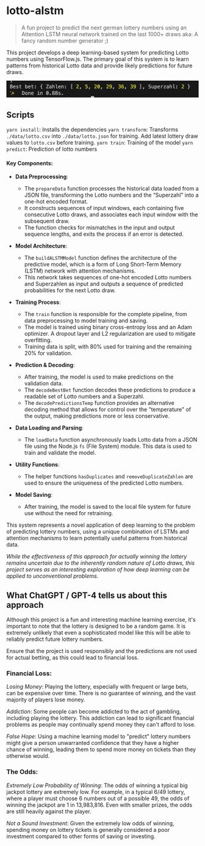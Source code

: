 # lotto-alstm

> A fun project to predict the next german lottery numbers using an Attention LSTM neural network trained on the last 1000+ draws aka: A fancy random number generator ;)

This project develops a deep learning-based system for predicting Lotto numbers using TensorFlow.js. The primary goal of this system is to learn patterns from historical Lotto data and provide likely predictions for future draws.

<img src="./result.png" />

## Scripts

`yarn install`: Installs the dependencies
`yarn transform`: Transforms `./data/lotto.csv` into `./data/lotto.json` for training. Add latest lottery draw values to `lotto.csv` before training.
`yarn train`: Training of the model
`yarn predict`: Prediction of lotto numbers


#### Key Components:

- **Data Preprocessing**: 
  - The `prepareData` function processes the historical data loaded from a JSON file, transforming the Lotto numbers and the “Superzahl” into a one-hot encoded format. 
  - It constructs sequences of input windows, each containing five consecutive Lotto draws, and associates each input window with the subsequent draw. 
  - The function checks for mismatches in the input and output sequence lengths, and exits the process if an error is detected.

- **Model Architecture**: 
  - The `buildALSTMModel` function defines the architecture of the predictive model, which is a form of Long Short-Term Memory (LSTM) network with attention mechanisms. 
  - This network takes sequences of one-hot encoded Lotto numbers and Superzahlen as input and outputs a sequence of predicted probabilities for the next Lotto draw.

- **Training Process**: 
  - The `train` function is responsible for the complete pipeline, from data preprocessing to model training and saving.
  - The model is trained using binary cross-entropy loss and an Adam optimizer. A dropout layer and L2 regularization are used to mitigate overfitting.
  - Training data is split, with 80% used for training and the remaining 20% for validation.

- **Prediction & Decoding**: 
  - After training, the model is used to make predictions on the validation data.
  - The `decodeBestBet` function decodes these predictions to produce a readable set of Lotto numbers and a Superzahl. 
  - The `decodePredictionsTemp` function provides an alternative decoding method that allows for control over the "temperature" of the output, making predictions more or less conservative.

- **Data Loading and Parsing**: 
  - The `loadData` function asynchronously loads Lotto data from a JSON file using the Node.js `fs` (File System) module. This data is used to train and validate the model.

- **Utility Functions**: 
  - The helper functions `hasDuplicates` and `removeDuplicateZahlen` are used to ensure the uniqueness of the predicted Lotto numbers.

- **Model Saving**: 
  - After training, the model is saved to the local file system for future use without the need for retraining.

This system represents a novel application of deep learning to the problem of predicting lottery numbers, using a unique combination of LSTMs and attention mechanisms to learn potentially useful patterns from historical data. 

*While the effectiveness of this approach for actually winning the lottery remains uncertain due to the inherently random nature of Lotto draws, this project serves as an interesting exploration of how deep learning can be applied to unconventional problems.*

## What ChatGPT / GPT-4 tells us about this approach

Although this project is a fun and interesting machine learning exercise, it's important to note that the lottery is designed to be a random game. It is extremely unlikely that even a sophisticated model like this will be able to reliably predict future lottery numbers.

Ensure that the project is used responsibly and the predictions are not used for actual betting, as this could lead to financial loss.

### Financial Loss:

*Losing Money*: Playing the lottery, especially with frequent or large bets, can be expensive over time. There is no guarantee of winning, and the vast majority of players lose money.

*Addiction*: Some people can become addicted to the act of gambling, including playing the lottery. This addiction can lead to significant financial problems as people may continually spend money they can't afford to lose.

*False Hope*: Using a machine learning model to "predict" lottery numbers might give a person unwarranted confidence that they have a higher chance of winning, leading them to spend more money on tickets than they otherwise would.

### The Odds:
*Extremely Low Probability of Winning*: The odds of winning a typical big jackpot lottery are extremely low. For example, in a typical 6/49 lottery, where a player must choose 6 numbers out of a possible 49, the odds of winning the jackpot are 1 in 13,983,816. Even with smaller prizes, the odds are still heavily against the player.

*Not a Sound Investment*: Given the extremely low odds of winning, spending money on lottery tickets is generally considered a poor investment compared to other forms of saving or investing.